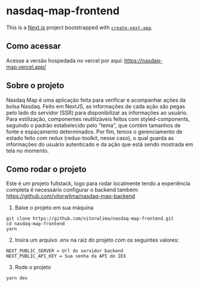 ﻿# nasdaq-map-frontend
This is a [Next.js](https://nextjs.org/) project bootstrapped with [`create-next-app`](https://github.com/vercel/next.js/tree/canary/packages/create-next-app).

## Como acessar
Acesse a versão hospedada no vercel por aqui: https://nasdaq-map.vercel.app/

## Sobre o projeto
Nasdaq Map é uma aplicação feita para verificar e acompanhar ações da bolsa Nasdaq. Feito em NextJS, as informações de cada ação são pegas pelo lado do servidor (SSR) para disponibilizar as informações ao usuário. Para estilização, componentes reutilizáveis feitos com styled-components, seguindo o padrão estabelecido pelo "tema", que contém tamanhos de fonte e espaçamento determinados. Por fim, temos o gerenciamento de estado feito com redux (redux-toolkit, nesse caso), o qual guarda as informações do usuário autenticado e da ação que está sendo mostrada em tela no momento.

## Como rodar o projeto

Este é um projeto fullstack, logo para rodar localmente tendo a experiência completa é necessário configurar o backend também: https://github.com/vitorwlima/nasdaq-map-backend

1. Baixe o projeto em sua máquina
```shell
git clone https://github.com/vitorwlima/nasdaq-map-frontend.git
cd nasdaq-map-frontend
yarn
```

2. Insira um arquivo .env na raiz do projeto com os seguintes valores:
```shell
NEXT_PUBLIC_SERVER = Url do servidor backend
NEXT_PUBLIC_API_KEY = Sua senha da API do IEX
```

3. Rode o projeto
```shell
yarn dev
```
